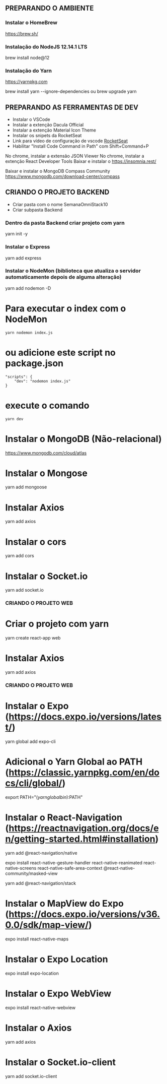 ## PREPARANDO O AMBIENTE 

### Instalar o HomeBrew
https://brew.sh/

### Instalação do NodeJS 12.14.1 LTS
brew install node@12

### Instalação do Yarn
https://yarnpkg.com

brew install yarn --ignore-dependencies ou brew upgrade yarn

## PREPARANDO AS FERRAMENTAS DE DEV

- Instalar o VSCode
- Instalar a extenção Dacula Official
- Instalar a extenção Material Icon Theme
- Instalar os snipets da RocketSeat
- Link para vídeo de configuração de vscode [RocketSeat](https://www.youtube.com/watch?v=c7P03kkrEG8)
- Habilitar "Install Code Command in Path" com Shift+Command+P

 No chrome, instalar a extensão JSON Viewer
 No chrome, instalar a extenção React Developer Tools
 Baixar e instalar o https://insomnia.rest/

 Baixar e instalar o MongoDB Compass Community https://www.mongodb.com/download-center/compass

## CRIANDO O PROJETO BACKEND

- Criar pasta com o nome SemanaOmniStack10
- Criar subpasta Backend

### Dentro da pasta Backend criar projeto com yarn
yarn init -y

### Instalar o Express
yarn add express

### Instalar o NodeMon (biblioteca que atualiza o servidor automaticamente depois de alguma alteração)
yarn add nodemon -D

#   Para executar o index com o NodeMon
    yarn nodemon index.js

#   ou adicione este script no package.json
    "scripts": {
        "dev": "nodemon index.js"
    }

#   execute o comando
    yarn dev    

# Instalar o MongoDB (Não-relacional)
https://www.mongodb.com/cloud/atlas

# Instalar o Mongose
yarn add mongoose

# Instalar Axios
yarn add axios

# Instalar o cors
yarn add cors

# Instalar o Socket.io
yarn add socket.io

### CRIANDO O PROJETO WEB

#   Criar o projeto com yarn
yarn create react-app web

# Instalar Axios
yarn add axios 


### CRIANDO O PROJETO WEB

# Instalar o Expo (https://docs.expo.io/versions/latest/)
yarn global add expo-cli

# Adicional o Yarn Global ao PATH (https://classic.yarnpkg.com/en/docs/cli/global/)
export PATH="$(yarn global bin):$PATH"

# Instalar o React-Navigation (https://reactnavigation.org/docs/en/getting-started.html#installation)
yarn add @react-navigation/native

expo install react-native-gesture-handler react-native-reanimated react-native-screens react-native-safe-area-context @react-native-community/masked-view

yarn add @react-navigation/stack

# Instalar o MapView do Expo (https://docs.expo.io/versions/v36.0.0/sdk/map-view/)
expo install react-native-maps

# Instalar o Expo Location
expo install expo-location

# Instalar o Expo WebView
expo install react-native-webview

# Instalar o Axios
yarn add axios

# Instalar o Socket.io-client
yarn add socket.io-client
